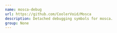 ```yaml
---
name: mosca-debug
url: https://github.com/CoolerVoid/Mosca
description: Detached debugging symbols for mosca.
group: None
---
```

